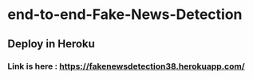 # end-to-end-Fake-News-Detection

## Deploy in Heroku

### Link is here : https://fakenewsdetection38.herokuapp.com/
